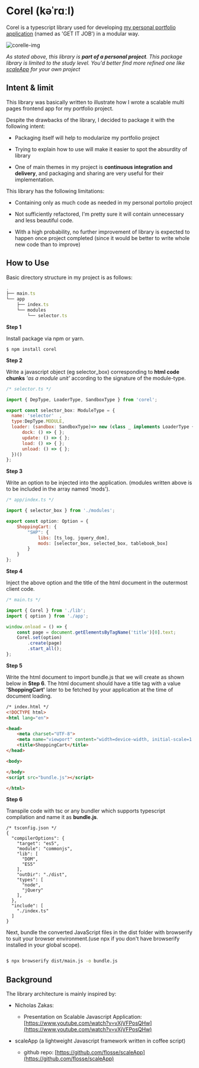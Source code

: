 Corel (kəˈrɑːl)
==================
Corel is a typescript library used for developing [my personal portfolio application][] (named as 'GET IT JOB') in a modular way.

![corelle-img]

_As stated above, this library is __part of a personal project__.  This package library is limited to the study level. You'd better find more refined one like [scaleApp](https://github.com/flosse/scaleApp) for your own project_

## Intent & limit

This library was basically written to illustrate how I wrote a scalable multi pages frontend app for my portfolio project.

Despite the drawbacks of the library, I decided to package it with the following intent: 

* Packaging itself will help to modularize my portfolio project

* Trying to explain how to use will make it easier to spot the absurdity of library

* One of main themes in my project is __continuous integration and delivery__, and packaging and sharing are very useful for their implementation.

This library has the following limitations:

* Containing only as much code as needed in my personal portolio project

* Not sufficiently refactored, I'm pretty sure it will contain unnecessary and less beautiful code.

* With a high probability, no further improvement of library is expected to happen once project completed (since it would be better to write whole new code than to improve)

## How to Use

Basic directory structure in my project is as follows: 

```javascript
.
├── main.ts
└── app
    ├── index.ts
    └── modules
        └── selector.ts

```

**Step 1**   

Install package via npm or yarn.

```
$ npm install corel
```

**Step 2**


Write a javascript object (eg selector_box) corresponding to __html code chunks__ _'as a module unit'_ according to the signature of the module-type.

```javascript
/* selector.ts */

import { DepType, LoaderType, SandboxType } from 'corel';

export const selector_box: ModuleType = {
  name: 'selector'  ,
  type:DepType.MODULE,
  loader: (sandbox: SandboxType)=> new (class _ implements LoaderType {
      dock: () => { };
      update: () => { };
      load: () => { };
      unload: () => { };
  })()
};

```

**Step 3**

Write an option to be injected into the application. (modules written above is to be included in the array named 'mods').

```javascript
/* app/index.ts */

import { selector_box } from './modules';

export const option: Option = {
    ShoppingCart: {
        "SHP": {
            libs: [ts_log, jquery_dom],
            mods: [selector_box, selected_box, tablebook_box]
        }
    }
};

```

**Step 4**

Inject the above option and the title of the html document in the outermost client code.

```javascript
/* main.ts */

import { Corel } from './lib';
import { option } from './app';

window.onload = () => {
    const page = document.getElementsByTagName('title')[0].text;
    Corel.set(option)
        .create(page)
        .start_all();
};

```

**Step 5**

Write the html document to import bundle.js that we will create as shown below in __Step 6__. The html document should have a title tag with a value __'ShoppingCart'__ later to be fetched by your application at the time of document loading.

```html
/* index.html */
<!DOCTYPE html>
<html lang="en">

<head>
    <meta charset="UTF-8">
    <meta name="viewport" content="width=device-width, initial-scale=1.0">
    <title>ShoppingCart</title>
</head>

<body>

</body>
<script src="bundle.js"></script>

</html>
```

**Step 6**

Transpile code with tsc or any bundler which supports typescript compilation and name it as __bundle.js__.

```
/* tsconfig.json */
{
  "compilerOptions": {
    "target": "es5",
    "module": "commonjs",
    "lib": [
      "DOM",
      "ES5"
    ],
    "outDir": "./dist", 
    "types": [
      "node",
      "jQuery"
    ], 
  },
  "include": [
    "./index.ts"
  ]
}
```

Next, bundle the converted JavaScript files in the dist folder with browserify to suit your browser environment.(use npx if you don't have browserify installed in your global scope).

```sh

$ npx browserify dist/main.js -o bundle.js

```

## Background

The library architecture is mainly inspired by:

* Nicholas Zakas: 

  * Presentation on Scalable Javascript Application:  [https://www.youtube.com/watch?v=vXjVFPosQHw](https://www.youtube.com/watch?v=vXjVFPosQHw)

* scaleApp (a lightweight Javascript framework written in coffee script)

  * github repo: [https://github.com/flosse/scaleApp](https://github.com/flosse/scaleApp)


[corelle-img]: https://m.media-amazon.com/images/S/aplus-media/sc/456f4aef-e0ee-4b41-a17c-90fc9a1293bd.__CR0,0,3000,1856_PT0_SX970_V1___.jpg

[my personal portfolio application]: http://15.165.100.1:8081/mvnwebapp/